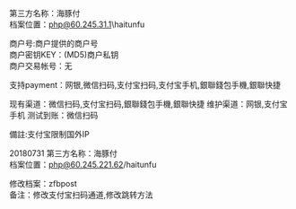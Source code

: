 第三方名称：海豚付  
档案位置：php@60.245.31.1\haitunfu
 
商户号:商户提供的商户号  
商户密钥KEY：(MD5)商户私钥  
商户交易帐号：无  
 
支持payment：网银,微信扫码,支付宝扫码,支付宝手机,銀聯錢包手機,銀聯快捷
 
现有渠道：微信扫码,支付宝扫码,銀聯錢包手機,銀聯快捷
维护渠道：网银,支付宝手机
测试到账：微信扫码

備註:支付宝限制国外IP

20180731
第三方名称：海豚付  
档案位置：php@60.245.221.62/haitunfu  

修改档案：zfbpost  
备注：修改支付宝扫码通道,修改跳转方法  
